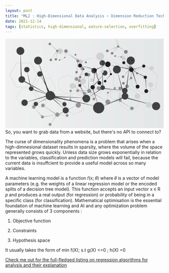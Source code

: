 ```yaml
---
layout: post
title: "ML2 : High-Dimensional Data Analysis ~ Dimension Reduction Techniques"
date: 2021-12-14
tags: [statistics, high-dimensional, eature-selection, overfitting] 
---
```


<img src="/images/curse_of_dimensionality.jpg" class="block"/><br>
So, you want to grab data from a website, but there's no API to connect to?

The curse of dimensionality phenomena is a problem that arises when a high-dimnesional dataset results in sparsity, where the volume of the space represented grows quickly. Unless data size grows exponentially in relation to the variables, classification and prediction models will fail, because the current data is insuffcient to provide a useful model across so many variables. 


A machine learning model is a function 𝑓(x; 𝜃) where 𝜃 is a vector of model parameters (e.g. the weights of a linear regression model or the encoded splits of a decision tree model). This function accepts an input vector x ∈ R 𝑝 and produces a real output (for regression) or probability of being in a specific class (for classification). Mathematical optimisation is the essential foundation of machine learning and AI and any optimization problem generally consists of 3 components : 

1) Objective function

2) Constraints

3) Hypothesis space 

It usually takes the form of min f(X); s.t g(X) <=0 ; h(X) =0

  
[Check me out for the full-fledged listing on regression algorithms for analysis and their explanation](https://anannya2021.github.io/blog/2021/12/06/regression)



